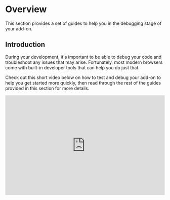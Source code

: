 # Overview

This section provides a set of guides to help you in the debugging stage of your add-on.

## Introduction

During your development, it's important to be able to debug your code and troubleshoot any issues that may arise. Fortunately, most modern browsers come with built-in developer tools that can help you do just that.

Check out this short video below on how to test and debug your add-on to help you get started more quickly, then read through the rest of the guides provided in this section for more details.

<div style="display: flex; justify-content: center;">
    <iframe width="560" height="315" src="https://www.youtube.com/embed/XefQbfVOqto?si=VSxAEXYo-X2_pXMi" title="Testing and Debugging" frameborder="0" allow="accelerometer; autoplay; clipboard-write; encrypted-media; gyroscope; picture-in-picture; web-share" allowfullscreen></iframe>
</div>
